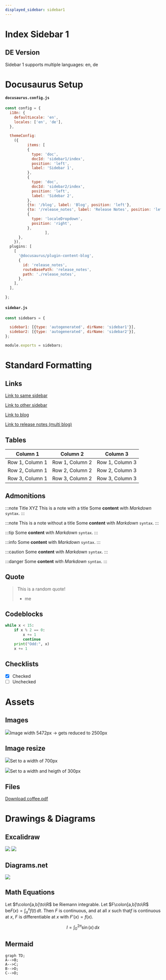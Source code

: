 ```yaml
---
displayed_sidebar: sidebar1
---
```

# Index Sidebar 1

## DE Version

Sidebar 1 supports multiple languages: en, de

# Docusaurus Setup

#### `docusaurus.config.js`
```js
const config = {  
  i18n: {  
    defaultLocale: 'en',  
    locales: ['en', 'de'],  
  },  
  
  themeConfig:  
    ({  
          items: [  
          {  
            type: 'doc',  
            docId: 'sidebar1/index',  
            position: 'left',  
            label: 'Sidebar 1',  
          },  
          {  
            type: 'doc',  
            docId: 'sidebar2/index',  
            position: 'left',  
            label: 'Sidebar 2',  
          },  
          {to: '/blog', label: 'Blog', position: 'left'},  
          {to: '/release_notes', label: 'Release Notes', position: 'left'},  
          {  
            type: 'localeDropdown',  
            position: 'right',  
          },  
                  ],  
      },  
    }),  
  plugins: [  
    [  
      '@docusaurus/plugin-content-blog',  
      {  
        id: 'release_notes',  
        routeBasePath: 'release_notes',  
        path: './release_notes',  
      },  
    ],  
  ],  
  
};
```

#### `sidebar.js`
```js
const sidebars = {  

  sidebar1: [{type: 'autogenerated', dirName: 'sidebar1'}],  
  sidebar2: [{type: 'autogenerated', dirName: 'sidebar2'}],  
};  
  
module.exports = sidebars;
```


# Standard Formatting

## Links

[Link to same sidebar](/docs/sidebar1/1.-Topic-1/note1)

[Link to other sidebar](/docs/sidebar2/Topic-Y/1)

[Link to blog](/blog/01-24-Post1/2022-01-24-Post1)

[Link to release notes (multi blog)](/release_notes/01-01-release_v1/2022-01-01-release_v1)

## Tables

| Column 1 | Column 2 | Column 3 | 
|----------|----------|----------|
| Row 1, Column 1 | Row 1, Column 2 | Row 1, Column 3 | 
| Row 2, Column 1 | Row 2, Column 2 | Row 2, Column 3 |
| Row 3, Column 1 | Row 3, Column 2 | Row 3, Column 3 |`

## Admonitions

:::note Title XYZ
This is a note with a title
Some **content** with _Markdown_ `syntax`.
:::

:::note
This is a note without a title
Some **content** with _Markdown_ `syntax`.
:::

:::tip
Some **content** with _Markdown_ `syntax`.
:::

:::info
Some **content** with _Markdown_ `syntax`.
:::

:::caution
Some **content** with _Markdown_ `syntax`.
:::

:::danger
Some **content** with _Markdown_ `syntax`.
:::

## Quote

>This is a random quote!
>- me

## Codeblocks

```python
while x < 15:
	if x % 2 == 0:
		x += 1
		continue
	print("Odd:", x)
	x += 1
```

## Checklists

- [x] Checked
- [ ] Unchecked

# Assets

## Images

![](/assets/coffee.webp)Image width 5472px -> gets reduced to 2500px

## Image resize

![](/assets/coffee_w700.webp)Set to a width of 700px

![](/assets/coffee_w300xh300.webp)Set to a width and heigth of 300px 

## Files

[Download coffee.pdf](assets/coffee.pdf)

# Drawings & Diagrams

## Excalidraw

![](/assets/excalidraw-showcase-v1.excalidraw.dark.svg#dark)
![](/assets/excalidraw-showcase-v1.excalidraw.light.svg#light)

## Diagrams.net

![](/assets/diagram-net-showcase.svg)

## Math Equations

Let $f\colon[a,b]\to\R$ be Riemann integrable. Let $F\colon[a,b]\to\R$ be$F(x)=\int_{a}^{x} f(t)\,dt$. Then $F$ is continuous, and at all $x$ such that$f$ is continuous at $x$, $F$ is differentiable at $x$ with $F'(x)=f(x)$.


$$I = \int_0^{2\pi} \sin(x)\,dx$$

## Mermaid


```mermaid
graph TD;    
A-->B;    
A-->C;    
B-->D;    
C-->D;
```

